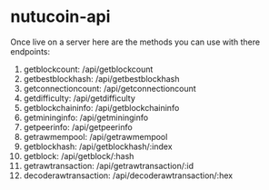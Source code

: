 # nutucoin-api

Once live on a server here are the methods you can use with there endpoints:

1. getblockcount: /api/getblockcount
2. getbestblockhash: /api/getbestblockhash
3. getconnectioncount: /api/getconnectioncount
4. getdifficulty: /api/getdifficulty
5. getblockchaininfo: /api/getblockchaininfo
6. getmininginfo: /api/getmininginfo
7. getpeerinfo: /api/getpeerinfo
8. getrawmempool: /api/getrawmempool
9. getblockhash: /api/getblockhash/:index
10. getblock: /api/getblock/:hash
11. getrawtransaction: /api/getrawtransaction/:id
12. decoderawtransaction: /api/decoderawtransaction/:hex
